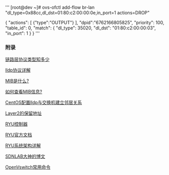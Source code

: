 '''
[root@dev ~]# ovs-ofctl  add-flow br-lan "dl_type=0x88cc,dl_dst=01:80:c2:00:00:0e,in_port=1 actions=DROP"

{
    "actions": [
        {"type":"OUTPUT"}
    ],
    "dpid":"6762166805825",
    "priority": 100,
    "table_id": 0,
    "match": {
        "dl_type": 35020,
        "dl_dst": "01:80:c2:00:00:03",
        "in_port": 1
    }
}
'''
### 附录 ###
[链路层协议类型知多少](http://www.2cto.com/net/201208/151809.html)

[lldp协议详解](http://blog.csdn.net/goodluckwhh/article/details/10948065)

[MIB是什么?](http://baike.baidu.com/item/mib/4490795)

[如何查看MIB信息?](http://blog.chinaunix.net/uid-28813320-id-5748106.html)

[CentOS配置lldp与交换机建立邻居关系](http://blog.csdn.net/achejq/article/details/52062240)

[Layer2的保留地址](http://blog.csdn.net/shanzhizi/article/details/7750538)

[RYU控制器](http://www.sdnlab.com/1785.html)

[RYU官方文档](http://ryu.readthedocs.io/en/latest/developing.html)

[RYU系统架构详解](http://osrg.github.io/ryu-book/en/html/)

[SDNLAB大神的博文](http://www.sdnlab.com/author/9/page/4/)

[OpenVswitch常用命令](http://blog.csdn.net/tantexian/article/details/46707175)
